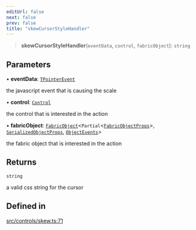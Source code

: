 ```yaml
---
editUrl: false
next: false
prev: false
title: "skewCursorStyleHandler"
---
```


> **skewCursorStyleHandler**(`eventData`, `control`, `fabricObject`): `string`

## Parameters

• **eventData**: [`TPointerEvent`](/api/type-aliases/tpointerevent/)

the javascript event that is causing the scale

• **control**: [`Control`](/api/classes/control/)

the control that is interested in the action

• **fabricObject**: [`FabricObject`](/api/classes/fabricobject/)\<`Partial`\<[`FabricObjectProps`](/api/interfaces/fabricobjectprops/)\>, [`SerializedObjectProps`](/api/interfaces/serializedobjectprops/), [`ObjectEvents`](/api/interfaces/objectevents/)\>

the fabric object that is interested in the action

## Returns

`string`

a valid css string for the cursor

## Defined in

[src/controls/skew.ts:71](https://github.com/fabricjs/fabric.js/blob/5c1240d8b4662e45868dd33f385f941de21c8e9c/src/controls/skew.ts#L71)
